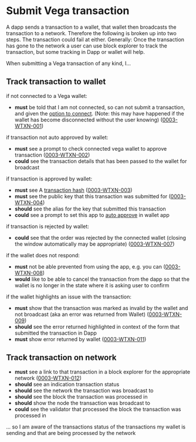 # Submit Vega transaction

A dapp sends a transaction to a wallet, that wallet then broadcasts the transaction to a network. Therefore the following is broken up into two steps. The transaction could fail at either. Generally: Once the transaction has gone to the network a user can use block explorer to track the transaction, but some tracking in Dapp or wallet will help.

When submitting a Vega transaction of any kind, I...

## Track transaction to wallet

if not connected to a Vega wallet:

- **must** be told that I am not connected, so can not submit a transaction, and given the [option to connect](0012-WCON-connect_vega_wallet.md). (Note: this may have happened if the wallet has become disconnected without the user knowing) (<a name="0003-WTXN-001" href="#0003-WTXN-001">0003-WTXN-001</a>)

if transaction not auto approved by wallet:

- **must** see a prompt to check connected vega wallet to approve transaction (<a name="0003-WTXN-002" href="#0003-WTXN-002">0003-WTXN-002</a>)
- **could** see the transaction details that has been passed to the wallet for broadcast

if transaction is approved by wallet:

- **must** see A [transaction hash](DATA-data_display.md#transaction-hash) (<a name="0003-WTXN-003" href="#0003-WTXN-003">0003-WTXN-003</a>)
- **must** see the public key that this transaction was submitted for (<a name="0003-WTXN-004" href="#0003-WTXN-004">0003-WTXN-004</a>)
- **should** see the alias for the key that submitted this transaction
- **could** see a prompt to set this app to [auto approve](0001-WALL-wallet.md#approving-transactions) in wallet app

if transaction is rejected by wallet:

- **could** see that the order was rejected by the connected wallet (closing the window automatically may be appropriate) (<a name="0003-WTXN-007" href="#0003-WTXN-007">0003-WTXN-007</a>)

if the wallet does not respond:

- **must** not be able prevented from using the app, e.g. you can (<a name="0003-WTXN-008" href="#0003-WTXN-008">0003-WTXN-008</a>)
- **would** like to be able to cancel the transaction from the dapp so that the wallet is no longer in the state where it is asking user to confirm

if the wallet highlights an issue with the transaction:

- **must** show that the transaction was marked as invalid by the wallet and not broadcast (aka an error was returned from Wallet) (<a name="0003-WTXN-009" href="#0003-WTXN-009">0003-WTXN-009</a>)
- **should** see the error returned highlighted in context of the form that submitted the transaction in Dapp
- **must** show error returned by wallet (<a name="0003-WTXN-011" href="#0003-WTXN-011">0003-WTXN-011</a>)

## Track transaction on network

- **must** see a link to that transaction in a block explorer for the appropriate network (<a name="0003-WTXN-012" href="#0003-WTXN-012">0003-WTXN-012</a>)
- **should** see an indication transaction status
- **should** see the network the transaction was broadcast to
- **should** see the block the transaction was processed in
- **should** show the node the transaction was broadcast to
- **could** see the validator that processed the block the transaction was processed in

... so I am aware of the transactions status of the transactions my wallet is sending and that are being processed by the network

